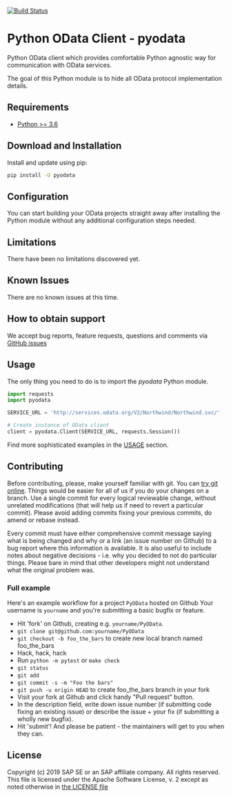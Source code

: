 [![Build Status](https://travis-ci.org/SAP/python-pyodata.svg?branch=master)](https://travis-ci.org/SAP/python-pyodata)

# Python OData Client - pyodata

Python OData client which provides comfortable Python agnostic
way for communication with OData services.

The goal of this Python module is to hide all OData protocol implementation
details.

## Requirements

- [Python >= 3.6](https://www.python.org/downloads/release/python-368/)

## Download and Installation

Install and update using pip:

```bash
pip install -U pyodata
```


## Configuration

You can start building your OData projects straight away after installing the
Python module without any additional configuration steps needed.

## Limitations

There have been no limitations discovered yet.

## Known Issues

There are no known issues at this time.

## How to obtain support

We accept bug reports, feature requests, questions and comments via [GitHub issues](https://github.com/SAP/python-pyodata/issues)

## Usage

The only thing you need to do is to import the _pyodata_ Python module.

```python
import requests
import pyodata

SERVICE_URL = 'http://services.odata.org/V2/Northwind/Northwind.svc/'

# Create instance of OData client
client = pyodata.Client(SERVICE_URL, requests.Session())
```

Find more sophisticated examples in the [USAGE](USAGE.md) section.

## Contributing

Before contributing, please, make yourself familiar with git. You can [try git
online](https://try.github.io/). Things would be easier for all of us if you do
your changes on a branch. Use a single commit for every logical reviewable
change, without unrelated modifications (that will help us if need to revert a
particular commit). Please avoid adding commits fixing your previous
commits, do amend or rebase instead.

Every commit must have either comprehensive commit message saying what is being
changed and why or a link (an issue number on Github) to a bug report where
this information is available. It is also useful to include notes about
negative decisions - i.e. why you decided to not do particular things. Please
bare in mind that other developers might not understand what the original
problem was.

### Full example

Here's an example workflow for a project `PyOData` hosted on Github
Your username is `yourname` and you're submitting a basic bugfix or feature.

* Hit 'fork' on Github, creating e.g. `yourname/PyOData`.
* `git clone git@github.com:yourname/PyOData`
* `git checkout -b foo_the_bars` to create new local branch named foo_the_bars
* Hack, hack, hack
* Run `python -m pytest` or `make check`
* `git status`
* `git add`
* `git commit -s -m "Foo the bars"`
* `git push -u origin HEAD` to create foo_the_bars branch in your fork
* Visit your fork at Github and click handy "Pull request" button.
* In the description field, write down issue number (if submitting code fixing
  an existing issue) or describe the issue + your fix (if submitting a wholly
  new bugfix).
* Hit 'submit'! And please be patient - the maintainers will get to you when
  they can.

## License

Copyright (c) 2019 SAP SE or an SAP affiliate company. All rights reserved.
This file is licensed under the Apache Software License, v. 2 except as noted
otherwise in [the LICENSE file](LICENSE)
